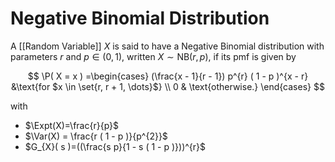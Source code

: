 # Negative Binomial Distribution

A [[Random Variable]] $X$ is said to have a Negative Binomial distribution with parameters $r$ and $p\in( 0 , 1 )$, written $X\sim \mathrm{NB}(r ,p)$, if its pmf is given by

$$
\P( X = x ) =\begin{cases}
(\frac{x - 1}{r - 1}) p^{r} ( 1 - p )^{x - r}
&\text{for $x \in \set{r, r + 1, \dots}$}
\\
0 & \text{otherwise.}
\end{cases}
$$

with

- $\Expt(X)=\frac{r}{p}$
- $\Var(X) = \frac{r ( 1 - p )}{p^{2}}$
- $G_{X}( s )=((\frac{s p}{1 - s ( 1 - p )}))^{r}$
